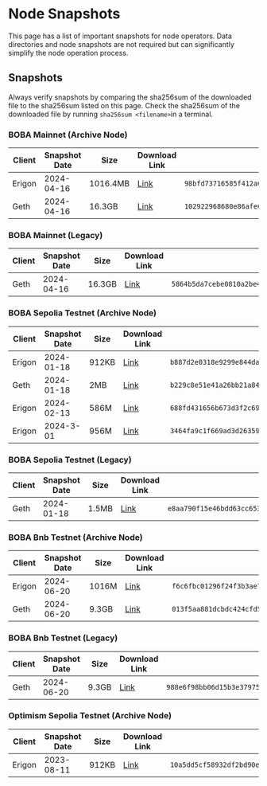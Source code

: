 # Node Snapshots

This page has a list of important snapshots for node operators. Data directories and node snapshots are not required but can significantly simplify the node operation process.

## Snapshots

Always verify snapshots by comparing the sha256sum of the downloaded file to the sha256sum listed on this page. Check the sha256sum of the downloaded file by running `sha256sum <filename>`in a terminal.

### BOBA Mainnet (Archive Node)

| Client | Snapshot Date | Size     | Download Link                                                | Sha256sum                                                    |
| ------ | ------------- | -------- | ------------------------------------------------------------ | ------------------------------------------------------------ |
| Erigon | 2024-04-16    | 1016.4MB | [Link](https://boba-db.s3.us-east-2.amazonaws.com/mainnet/boba-mainnet-erigon-db-1149019.tgz) | `98bfd73716585f412a6388bb51a8bfb945170d0d228efb4d218d98d523d76168` |
| Geth   | 2024-04-16    | 16.3GB   | [Link](https://boba-db.s3.us-east-2.amazonaws.com/mainnet/boba-mainnet-geth-db-114909.tgz) | `102922968680e86afe0588cf22924639f6f2ab32aee1c1e2325c3026b262692b` |

### BOBA Mainnet (Legacy)

| Client | Snapshot Date | Size   | Download Link                                                | Sha256sum                                                    |
| ------ | ------------- | ------ | ------------------------------------------------------------ | ------------------------------------------------------------ |
| Geth   | 2024-04-16    | 16.3GB | [Link](https://boba-db.s3.us-east-2.amazonaws.com/mainnet/boba-mainnet-geth-db-legacy.tgz) | `5864b5da7cebe0810a2be4d9cdcc0fdca91f2ee6b278c87ef518e8a852f0da72` |

### BOBA Sepolia Testnet (Archive Node)

| Client | Snapshot Date | Size  | Download Link                                                | Sha256sum                                                    |
| ------ | ------------- | ----- | ------------------------------------------------------------ | ------------------------------------------------------------ |
| Erigon | 2024-01-18    | 912KB | [Link](https://boba-db.s3.us-east-2.amazonaws.com/sepolia/boba-sepolia-erigon-db.tgz) | `b887d2e0318e9299e844da7d39ca32040e3d0fb6a9d7abe2dd2f8624eca1cade` |
| Geth   | 2024-01-18    | 2MB   | [Link](https://boba-db.s3.us-east-2.amazonaws.com/sepolia/boba-sepolia-geth-db.tgz) | `b229c8e51e41a26bb21a84b329d3134ae5cc6541b04eb160aebd573f0e6b94ae` |
| Erigon | 2024-02-13    | 586M  | [Link](https://boba-db.s3.us-east-2.amazonaws.com/sepolia/boba-sepolia-erigon-snapshot-1126371.tgz) | `688fd431656b673d3f2c690d79277b6d659a51c48c7b73a5e36bb8fbfdbdea80` |
| Erigon | 2024-3-01     | 956M  | [Link](https://boba-db.s3.us-east-2.amazonaws.com/sepolia/boba-sepolia-erigon-snapshot-1857820.tgz) | `3464fa9c1f669ad3d26359e5c463c33d3d60735a7aafb8e10d2dfd4719a71c07` |

### BOBA Sepolia Testnet (Legacy)

| Client | Snapshot Date | Size  | Download Link                                                | Sha256sum                                                    |
| ------ | ------------- | ----- | ------------------------------------------------------------ | ------------------------------------------------------------ |
| Geth   | 2024-01-18    | 1.5MB | [Link](https://boba-db.s3.us-east-2.amazonaws.com/sepolia/boba-sepolia-geth-db-legacy.tgz) | `e8aa790f15e46bdd63cc6532c4b1df77d78cda83fcd6e55568317d23eeabc4c3` |

### BOBA Bnb Testnet (Archive Node)

| Client | Snapshot Date | Size  | Download Link                                                | Sha256sum                                                    |
| ------ | ------------- | ----- | ------------------------------------------------------------ | ------------------------------------------------------------ |
| Erigon | 2024-06-20    | 1016M | [Link](https://boba-db.s3.us-east-2.amazonaws.com/bnb-testnet/boba-bnb-testnet-erigon-snapshot-675077.tgz) | `f6c6fbc01296f24f3b3ae79b62c26bb9c3a4e6b577006618ac9deb367d6d0afa` |
| Geth   | 2024-06-20    | 9.3GB | [Link](https://boba-db.s3.us-east-2.amazonaws.com/bnb-testnet/boba-bnb-testnet-geth-db.tgz) | `013f5aa881dcbdc424cfd5d80afef82a218bfc4cbcaf17160df9ff2b7fdd5c89` |

### BOBA Bnb Testnet (Legacy)

| Client | Snapshot Date | Size  | Download Link                                                | Sha256sum                                                    |
| ------ | ------------- | ----- | ------------------------------------------------------------ | ------------------------------------------------------------ |
| Geth   | 2024-06-20    | 9.3GB | [Link](https://boba-db.s3.us-east-2.amazonaws.com/bnb-testnet/boba-bnb-testnet-geth-db-legacy.tgz) | `988e6f98bb06d15b3e379756e3c0a88fdc32037f33111d586d73cad749c57530` |

### Optimism Sepolia Testnet (Archive Node)

| Client | Snapshot Date | Size  | Download Link                                                | Sha256sum                                                    |
| ------ | ------------- | ----- | ------------------------------------------------------------ | ------------------------------------------------------------ |
| Erigon | 2023-08-11    | 912KB | [Link](https://boba-db.s3.us-east-2.amazonaws.com/sepolia/optimism-sepolia-erigon-db.tgz) | `10a5dd5cf58932df2bd90ef6844f2029b42c8a7fb2655ab2d558125db8db9c21` |

